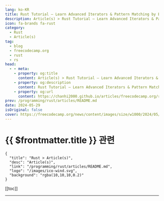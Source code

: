 ```yaml
---
lang: ko-KR
title: Rust Tutorial – Learn Advanced Iterators & Pattern Matching by Building a JSON Parser
description: Article(s) > Rust Tutorial – Learn Advanced Iterators & Pattern Matching by Building a JSON Parser
icon: fa-brands fa-rust
category: 
  - Rust
  - Article(s)
tag: 
  - blog
  - freecodecamp.org
  - rust
  - rs
head:
  - - meta:
    - property: og:title
      content: Article(s) > Rust Tutorial – Learn Advanced Iterators & Pattern Matching by Building a JSON Parser
    - property: og:description
      content: Rust Tutorial – Learn Advanced Iterators & Pattern Matching by Building a JSON Parser
    - property: og:url
      content: https://chanhi2000.github.io/articles/freecodecamp.org/rust-tutorial-build-a-json-parse.html
prev: /programming/rust/articles/README.md
date: 2024-05-29
isOriginal: false
cover: https://freecodecamp.org/news/content/images/size/w1000/2024/05/JSON-Parser-Cover.png
---
```


# {{ $frontmatter.title }} 관련

```component VPCard
{
  "title": "Rust > Article(s)",
  "desc": "Article(s)",
  "link": "/programming/rust/articles/README.md",
  "logo": "/images/ico-wind.svg",
  "background": "rgba(10,10,10,0.2)"
}
```

[[toc]]

---

<SiteInfo
  name="Rust Tutorial – Learn Advanced Iterators & Pattern Matching by Building a JSON Parser"
  desc="Iterators and match patterns are two of the most used language features in Rust. If you have written any real world application, big or small, chances are that you've already used these, whether knowingly or unknowingly. In this tutorial, I aim to help you understand how they actually work, the..."
  url="https://freecodecamp.org/news/rust-tutorial-build-a-json-parse/"
  logo="https://cdn.freecodecamp.org/universal/favicons/favicon.ico"
  preview="https://freecodecamp.org/news/content/images/size/w1000/2024/05/JSON-Parser-Cover.png"/>

<!-- TODO: 작성 -->

